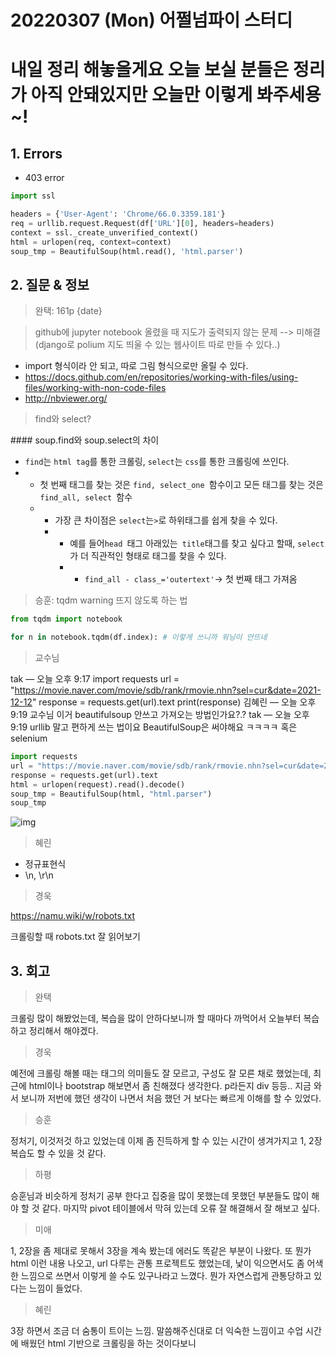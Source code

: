 # 20220307 (Mon) 어쩔넘파이 스터디



# 내일 정리 해놓을게요 오늘 보실 분들은 정리가 아직 안돼있지만 오늘만 이렇게 봐주세용~!





## 1. Errors



- 403 error

```python
import ssl

headers = {'User-Agent': 'Chrome/66.0.3359.181'}
req = urllib.request.Request(df['URL'][0], headers=headers)
context = ssl._create_unverified_context()
html = urlopen(req, context=context)
soup_tmp = BeautifulSoup(html.read(), 'html.parser')
```



## 2. 질문 & 정보

> 완택: 161p {date}



> github에 jupyter notebook 올렸을 때 지도가 출력되지 않는 문제 --> 미해결(django로 polium 지도 띄울 수 있는 웹사이트 따로 만들 수 있다..)

- import 형식이라 안 되고, 따로 그림 형식으로만 올릴 수 있다.
- https://docs.github.com/en/repositories/working-with-files/using-files/working-with-non-code-files
- http://nbviewer.org/



> find와 select?

\#### soup.find와 soup.select의 차이

- `find`는 `html tag`를 통한 크롤링,  `select`는 `css`를 통한 크롤링에 쓰인다. 
- - 첫 번째 태그를 찾는 것은 `find, select_one `함수이고 모든 태그를 찾는 것은 `find_all, select `함수 
  - - 가장 큰 차이점은 `select`는` > `로 하위태그를 쉽게 찾을 수 있다. 
    - - 예를 들어`head `태그 아래있는` title`태그를 찾고 싶다고 할때, `select`가 더 직관적인 형태로 태그를 찾을 수 있다. 
      - - `find_all - class_='outertext'`-> 첫 번째 태그 가져옴



> 승훈: tqdm warning 뜨지 않도록 하는 법

```python
from tqdm import notebook

for n in notebook.tqdm(df.index): # 이렇게 쓰니까 워닝이 안뜨네
```



> 교수님

tak — 오늘 오후 9:17 import requests url = "https://movie.naver.com/movie/sdb/rank/rmovie.nhn?sel=cur&date=2021-12-12" response = requests.get(url).text print(response) 김혜린 — 오늘 오후 9:19 교수님 이거 beautifulsoup 안쓰고 가져오는 방법인가요?.? tak — 오늘 오후 9:19 urllib 말고 편하게 쓰는 법이요 BeautifulSoup은 써야해요 ㅋㅋㅋㅋ 혹은 selenium

```python
import requests
url = "https://movie.naver.com/movie/sdb/rank/rmovie.nhn?sel=cur&date=2021-12-12"
response = requests.get(url).text 
html = urlopen(request).read().decode()
soup_tmp = BeautifulSoup(html, "html.parser")
soup_tmp
```

![img](20220303%20(Thu)%20%EC%96%B4%EC%A9%94%EB%84%98%ED%8C%8C%EC%9D%B4%20%EC%8A%A4%ED%84%B0%EB%94%94.assets/unknown.png)

> 혜린

- 정규표현식
- \n, \r\n



> 경욱

https://namu.wiki/w/robots.txt

크롤링할 때 robots.txt 잘 읽어보기



## 3. 회고



> 완택

크롤링 많이 해봤었는데, 복습을 많이 안하다보니까 할 때마다 까먹어서 오늘부터 복습하고 정리해서 해야겠다.



> 경욱

예전에 크롤링 해볼 때는 태그의 의미들도 잘 모르고, 구성도 잘 모른 채로 했었는데, 최근에 html이나 bootstrap 해보면서 좀 친해졌다 생각한다. p라든지 div 등등.. 지금 와서 보니까 저번에 했던 생각이 나면서 처음 했던 거 보다는 빠르게 이해를 할 수 있었다.



> 승훈

정처기, 이것저것 하고 있었는데 이제 좀 진득하게 할 수 있는 시간이 생겨가지고 1, 2장 복습도 할 수 있을 것 같다.



> 하평

승훈님과 비슷하게 정처기 공부 한다고 집중을 많이 못했는데 못했던 부분들도 많이 해야 할 것 같다. 마지막 pivot 테이블에서 막혀 있는데 오류 잘 해결해서 잘 해보고 싶다.



> 미애

1, 2장을 좀 제대로 못해서 3장을 계속 봤는데 에러도 똑같은 부분이 나왔다. 또 뭔가 html 이런 내용 나오고, url 다루는 관통 프로젝트도 했었는데, 낯이 익으면서도 좀 어색한 느낌으로 쓰면서 이렇게 쓸 수도 있구나라고 느꼈다. 뭔가 자연스럽게 관통당하고 있다는 느낌이 들었다.



> 혜린

3장 하면서 조금 더 숨통이 트이는 느낌. 말씀해주신대로 더 익숙한 느낌이고 수업 시간에 배웠던 html 기반으로 크롤링을 하는 것이다보니 